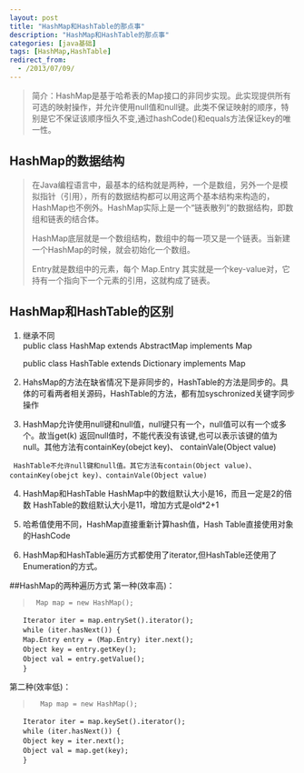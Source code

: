 ```yaml
---
layout: post
title: "HashMap和HashTable的那点事"
description: "HashMap和HashTable的那点事"
categories: [java基础]
tags: [HashMap,HashTable]
redirect_from:
  - /2013/07/09/
---
```

> 简介：HashMap是基于哈希表的Map接口的非同步实现。此实现提供所有可选的映射操作，并允许使用null值和null键。此类不保证映射的顺序，特别是它不保证该顺序恒久不变,通过hashCode()和equals方法保证key的唯一性。

## HashMap的数据结构
> 在Java编程语言中，最基本的结构就是两种，一个是数组，另外一个是模拟指针（引用），所有的数据结构都可以用这两个基本结构来构造的，HashMap也不例外。HashMap实际上是一个“链表散列”的数据结构，即数组和链表的结合体。
> 
> HashMap底层就是一个数组结构，数组中的每一项又是一个链表。当新建一个HashMap的时候，就会初始化一个数组。
> 
> Entry就是数组中的元素，每个 Map.Entry 其实就是一个key-value对，它持有一个指向下一个元素的引用，这就构成了链表。

## HashMap和HashTable的区别
1. 继承不同  
    public class HashMap extends AbstractMap implements Map

    public class HashTable extends Dictionary implements Map

2. HahsMap的方法在缺省情况下是非同步的，HashTable的方法是同步的。具体的可看两者相关源码，HashTable的方法，都有加syschronized关键字同步操作

3.    HashMap允许使用null键和null值，null键只有一个，null值可以有一个或多个。故当get(k)  返回null值时，不能代表没有该键,也可以表示该键的值为null。其他方法有containKey(obejct key)、 containVale(Object value)
    
     HashTable不允许null键和null值。其它方法有contain(Object value)、containKey(obejct key)、containVale(Object value)

4.  HashMap和HashTable
    HashMap中的数组默认大小是16，而且一定是2的倍数
    HashTable的数组默认大小是11，增加方式是old*2+1
 
5. 哈希值使用不同，HashMap直接重新计算hash值，Hash Table直接使用对象的HashCode

6. HashMap和HashTable遍历方式都使用了iterator,但HashTable还使用了Enumeration的方式。

##HashMap的两种遍历方式
第一种(效率高)：
>      Map map = new HashMap();
    　　Iterator iter = map.entrySet().iterator();
    　　while (iter.hasNext()) {
    　　Map.Entry entry = (Map.Entry) iter.next();
    　　Object key = entry.getKey();
    　　Object val = entry.getValue();
    　　}
    
第二种(效率低)：
>       Map map = new HashMap();
    　　Iterator iter = map.keySet().iterator();
    　　while (iter.hasNext()) {
    　　Object key = iter.next();
    　　Object val = map.get(key);
    　　}